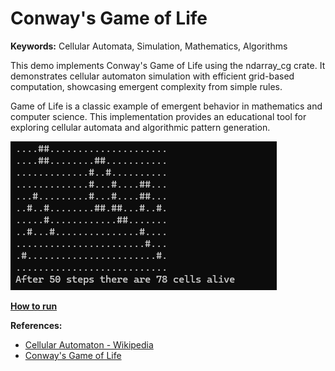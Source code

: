 # Conway's Game of Life

**Keywords:** Cellular Automata, Simulation, Mathematics, Algorithms

This demo implements Conway's Game of Life using the ndarray_cg crate. It demonstrates cellular automaton simulation with efficient grid-based computation, showcasing emergent complexity from simple rules.

Game of Life is a classic example of emergent behavior in mathematics and computer science. This implementation provides an educational tool for exploring cellular automata and algorithmic pattern generation.

![image](./showcase.png)

**[How to run](../../how_to_run.md)**

**References:**

* [Cellular Automaton - Wikipedia]
* [Conway's Game of Life]

[Cellular Automaton - Wikipedia]: https://en.wikipedia.org/wiki/Cellular_automaton
[Conway's Game of Life]: https://conwaylife.com/
